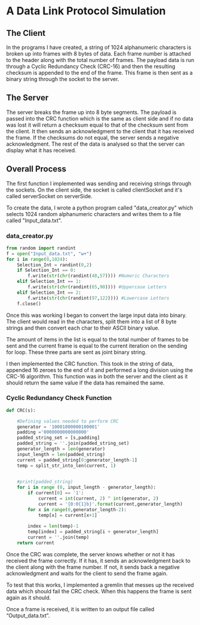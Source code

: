 <h1>A Data Link Protocol Simulation</h1>

<h2>The Client</h2>
<p>In the programs I have created, a string of 1024 alphanumeric characters is broken up into frames with 8 bytes of data. Each frame number is attached to the header along with the total number of frames. The payload data is run through a Cyclic Redundancy Check (CRC-16) and then the resulting checksum is appended to the end of the frame.
This frame is then sent as a binary string through the socket to the server. </p>

<h2>The Server</h2>  
<p>The server breaks the frame up into 8 byte segments. The payload is passed into the CRC function which is the same as client side and if no data was lost it will return a checksum equal to that of the checksum sent from the client. It then sends an acknowledgment to the client that it has received the frame. If the checksums do not equal, the server sends a negative acknowledgment.
The rest of the data is analysed so that the server can display what it has received.
</p>

<h2>Overall Process</h2>
<p>The first function I implemented was sending and receiving strings through the sockets. On the client side, the socket is called clientSocket and it's called serverSocket on serverSide. </p>
<p>To create the data, I wrote a python program called "data_creator.py" which selects 1024 random alphanumeric characters and writes them to a file called "Input_data.txt". </p>
<h3>data_creator.py</h3>

```python
from random import randint
f = open("Input_data.txt", "w+")
for i in range(0,1024):
	Selection_Int = randint(0,2)
	if Selection_Int == 0:
		f.write(str(chr(randint(48,57)))) #Numeric Characters
	elif Selection_Int == 1:
		f.write(str(chr(randint(65,90)))) #Uppercase Letters
	elif Selection_Int == 2:
		f.write(str(chr(randint(97,122)))) #Lowercase Letters
    f.close()
```

<p>Once this was working I began to convert the large input data into binary. The client would read in the characters, split them into a list of 8 byte strings and then convert each char to their ASCII binary value.</p>
<p>The amount of items in the list is equal to the total number of frames to be sent and the current frame is equal to the current iteration on the sending for loop. These three parts are sent as joint binary string.</p>
<p>I then implemented the CRC function. This took in the string of data, appended 16 zeroes to the end of it and performed a long division using the CRC-16 algorithm. This function was in both the server and the client as it should return the same value if the data has remained the same. </p>
<h3>Cyclic Redundancy Check Function</h3>

```python
def CRC(s):

	#Defining values needed to perform CRC
	generator = '10001000000100001'
	padding ='0000000000000000'
	padded_string_set = [s,padding]
	padded_string = ''.join(padded_string_set)
	generator_length = len(generator)
	input_length = len(padded_string)
	current = padded_string[0:generator_length-1]
	temp = split_str_into_len(current, 1)
	

	#print(padded_string)
	for i in range (0, input_length - generator_length):
		if current[0] == '1':
			current = int(current, 2) ^ int(generator, 2)
			current = '{0:0{1}b}'.format(current,generator_length)
		for x in range(0,generator_length-2):
			temp[x] = current[x+1]
			
		index = len(temp)-1 
		temp[index] = padded_string[i + generator_length]
		current = ''.join(temp)
	return current
```

<p>Once the CRC was complete, the server knows whether or not it has received the frame correctly. If it has, it sends an acknowledgment back to the client along with the frame number. If not, it sends back a negative acknowledgment and waits for the client to send the frame again.</p>
<p>To test that this works, I implemented a gremlin that messes up the received data which should fail the CRC check. When this happens the frame is sent again as it should.
<p>Once a frame is received, it is written to an output file called “Output_data.txt”.    
</p>
